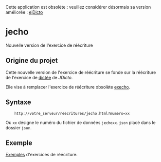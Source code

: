Cette application est obsolète : veuillez considérer désormais sa version améliorée : [ejDicto](https://github.com/pcardona34/ejdicto)

# jecho
Nouvelle version de l'exercice de réécriture

## Origine du projet

Cette nouvelle version de l'exercice de réécriture se fonde sur la réécriture de 
l'exercice de [dictée](https://github.com/pcardona34/dictee/) de _JDicto_.

Elle vise à remplacer l'exercice de réécriture obsolète 
[execho](https://github.com/pcardona34/execho).

## Syntaxe

		http://votre_serveur/reecritures/jecho.html?numero=xx

Où `xx` désigne le numéro du fichier de données `jechoxx.json` placé dans le 
dossier `json`.

## Exemple

[Exemples](https://pcardona34.github.io/jecho/) d'exercices de réécriture.
